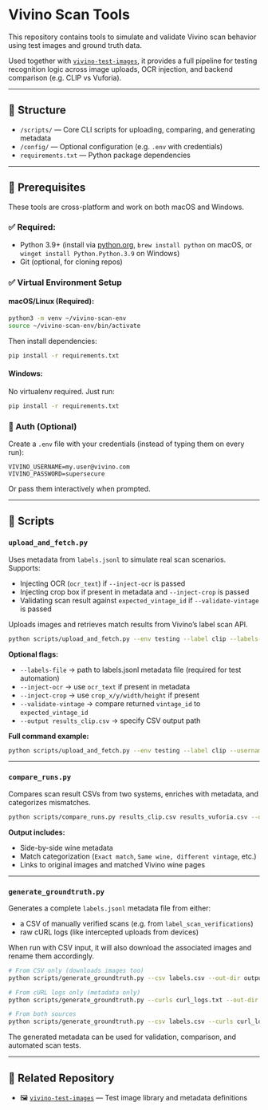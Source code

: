 # Vivino Scan Tools

This repository contains tools to simulate and validate Vivino scan behavior using test images and ground truth data.

Used together with [`vivino-test-images`](https://github.com/p47r1ckp3t3rs3n/vivino-test-images), it provides a full pipeline for testing recognition logic across image uploads, OCR injection, and backend comparison (e.g. CLIP vs Vuforia).

---

## 📁 Structure

* `/scripts/` — Core CLI scripts for uploading, comparing, and generating metadata
* `/config/` — Optional configuration (e.g. `.env` with credentials)
* `requirements.txt` — Python package dependencies

---

## 🧰 Prerequisites

These tools are cross-platform and work on both macOS and Windows.

### ✅ Required:

* Python 3.9+ (install via [python.org](https://www.python.org/downloads/), `brew install python` on macOS, or `winget install Python.Python.3.9` on Windows)
* Git (optional, for cloning repos)

### ✅ Virtual Environment Setup

#### macOS/Linux (Required):

```bash
python3 -m venv ~/vivino-scan-env
source ~/vivino-scan-env/bin/activate
```

Then install dependencies:

```bash
pip install -r requirements.txt
```

#### Windows:

No virtualenv required. Just run:

```bash
pip install -r requirements.txt
```

### 🔐 Auth (Optional)

Create a `.env` file with your credentials (instead of typing them on every run):

```env
VIVINO_USERNAME=my.user@vivino.com
VIVINO_PASSWORD=supersecure
```

Or pass them interactively when prompted.

---

## 🔧 Scripts

### `upload_and_fetch.py`

Uses metadata from `labels.jsonl` to simulate real scan scenarios. Supports:

* Injecting OCR (`ocr_text`) if `--inject-ocr` is passed
* Injecting crop box if present in metadata and `--inject-crop` is passed
* Validating scan result against `expected_vintage_id` if `--validate-vintage` is passed

Uploads images and retrieves match results from Vivino’s label scan API.

```bash
python scripts/upload_and_fetch.py --env testing --label clip --labels-file ../vivino-test-images/metadata/labels.jsonl --inject-ocr --validate-vintage --output results_clip.csv
```

**Optional flags:**

* `--labels-file` → path to labels.jsonl metadata file (required for test automation)
* `--inject-ocr` → use `ocr_text` if present in metadata
* `--inject-crop` → use `crop_x/y/width/height` if present
* `--validate-vintage` → compare returned `vintage_id` to `expected_vintage_id`
* `--output results_clip.csv` → specify CSV output path

**Full command example:**

```bash
python scripts/upload_and_fetch.py --env testing --label clip --username my.user@vivino.com --password Password1! --labels-file ../vivino-test-images/metadata/labels.jsonl
```

---

### `compare_runs.py`

Compares scan result CSVs from two systems, enriches with metadata, and categorizes mismatches.

```bash
python scripts/compare_runs.py results_clip.csv results_vuforia.csv --output comparison.xlsx --use-cache
```

**Output includes:**

* Side-by-side wine metadata
* Match categorization (`Exact match`, `Same wine, different vintage`, etc.)
* Links to original images and matched Vivino wine pages

---

### `generate_groundtruth.py`

Generates a complete `labels.jsonl` metadata file from either:

* a CSV of manually verified scans (e.g. from `label_scan_verifications`)
* raw cURL logs (like intercepted uploads from devices)

When run with CSV input, it will also download the associated images and rename them accordingly.

```bash
# From CSV only (downloads images too)
python scripts/generate_groundtruth.py --csv labels.csv --out-dir output_folder

# From cURL logs only (metadata only)
python scripts/generate_groundtruth.py --curls curl_logs.txt --out-dir output_folder

# From both sources
python scripts/generate_groundtruth.py --csv labels.csv --curls curl_logs.txt --out-dir output_folder
```

The generated metadata can be used for validation, comparison, and automated scan tests.

---

## 🔗 Related Repository

* 🖼 [`vivino-test-images`](https://github.com/p47r1ckp3t3rs3n/vivino-test-images) — Test image library and metadata definitions
